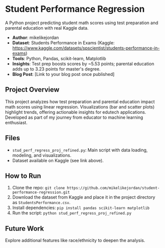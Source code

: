 # Student Performance Regression

A Python project predicting student math scores using test preparation and parental education with real Kaggle data.

- **Author**: mikelikejordan
- **Dataset**: Students Performance in Exams (Kaggle: https://www.kaggle.com/datasets/spscientist/students-performance-in-exams)
- **Tools**: Python, Pandas, scikit-learn, Matplotlib
- **Insights**: Test prep boosts scores by ~5.53 points; parental education adds up to 3.23 points for master's degree.
- **Blog Post**: [Link to your blog post once published]

## Project Overview
This project analyzes how test preparation and parental education impact math scores using linear regression. Visualizations (bar and scatter plots) highlight trends, offering actionable insights for edutech applications. Developed as part of my journey from educator to machine learning enthusiast.

## Files
- `stud_perf_regress_proj_refined.py`: Main script with data loading, modeling, and visualizations.
- Dataset available on Kaggle (see link above).

## How to Run
1. Clone the repo: `git clone https://github.com/mikelikejordan/student-performance-regression.git`
2. Download the dataset from Kaggle and place it in the project directory as `StudentsPerformance.csv`.
3. Install dependencies: `pip install pandas scikit-learn matplotlib`
4. Run the script: `python stud_perf_regress_proj_refined.py`

## Future Work
Explore additional features like race/ethnicity to deepen the analysis.
